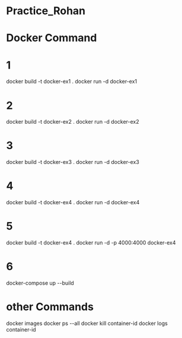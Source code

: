 # Practice_Rohan

# Docker Command

# 1
docker build -t docker-ex1 .
docker run -d docker-ex1

# 2
docker build -t docker-ex2 .
docker run -d docker-ex2

# 3
docker build -t docker-ex3 .
docker run -d docker-ex3

# 4
docker build -t docker-ex4 .
docker run -d docker-ex4

# 5
docker build -t docker-ex4 .
docker run -d -p 4000:4000 docker-ex4 

# 6
docker-compose up --build

# other Commands
docker images
docker ps --all
docker kill container-id
docker logs container-id

